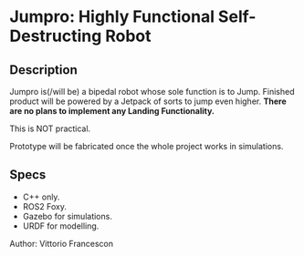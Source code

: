 # Jumpro: Highly Functional Self-Destructing Robot
## Description
Jumpro is(/will be) a bipedal robot whose sole function is to Jump. Finished product will be powered by a Jetpack of sorts to jump even higher.
**There are no plans to implement any Landing Functionality.**

This is NOT practical. 

Prototype will be fabricated once the whole project works in simulations.

## Specs

* C++ only.
* ROS2 Foxy.
* Gazebo for simulations.
* URDF for modelling.

Author: Vittorio Francescon